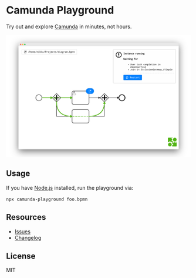 # Camunda Playground

Try out and explore [Camunda](https://camunda.com/) in minutes, not hours.

![Camunda Playground in action](./packages/app/docs/screenshot.png)


## Usage

If you have [Node.js](https://nodejs.org/) installed, run the playground via:

```
npx camunda-playground foo.bpmn
```


## Resources

* [Issues](https://github.com/nikku/camunda-playground/issues)
* [Changelog](https://github.com/nikku/camunda-playground/blob/master/CHANGELOG.md)


## License

MIT